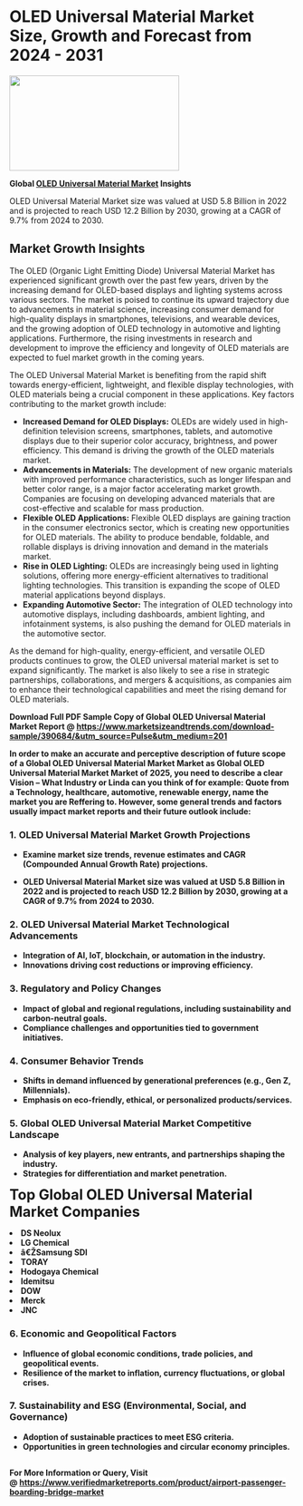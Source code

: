 <H1>OLED Universal Material Market Size, Growth and Forecast from 2024 - 2031</H1><img class="aligncenter size-medium wp-image-584254" src="https://thirdeyenews.in/wp-content/uploads/2024/09/Global-Market-Research-300x168.jpeg" alt="" width="300" height="168" /><p><strong>Global&nbsp;<a href="https://www.marketsizeandtrends.com/download-sample/390684/&amp;utm_source=Pulse&amp;utm_medium=201">OLED Universal Material Market</a> Insights</strong></p><p>OLED Universal Material Market size was valued at USD 5.8 Billion in 2022 and is projected to reach USD 12.2 Billion by 2030, growing at a CAGR of 9.7% from 2024 to 2030.</p><p><h2>Market Growth Insights</h2> <p>The OLED (Organic Light Emitting Diode) Universal Material Market has experienced significant growth over the past few years, driven by the increasing demand for OLED-based displays and lighting systems across various sectors. The market is poised to continue its upward trajectory due to advancements in material science, increasing consumer demand for high-quality displays in smartphones, televisions, and wearable devices, and the growing adoption of OLED technology in automotive and lighting applications. Furthermore, the rising investments in research and development to improve the efficiency and longevity of OLED materials are expected to fuel market growth in the coming years.</p> <p><strong></strong></p> <p>The OLED Universal Material Market is benefiting from the rapid shift towards energy-efficient, lightweight, and flexible display technologies, with OLED materials being a crucial component in these applications. Key factors contributing to the market growth include:</p> <ul> <li><strong>Increased Demand for OLED Displays:</strong> OLEDs are widely used in high-definition television screens, smartphones, tablets, and automotive displays due to their superior color accuracy, brightness, and power efficiency. This demand is driving the growth of the OLED materials market.</li> <li><strong>Advancements in Materials:</strong> The development of new organic materials with improved performance characteristics, such as longer lifespan and better color range, is a major factor accelerating market growth. Companies are focusing on developing advanced materials that are cost-effective and scalable for mass production.</li> <li><strong>Flexible OLED Applications:</strong> Flexible OLED displays are gaining traction in the consumer electronics sector, which is creating new opportunities for OLED materials. The ability to produce bendable, foldable, and rollable displays is driving innovation and demand in the materials market.</li> <li><strong>Rise in OLED Lighting:</strong> OLEDs are increasingly being used in lighting solutions, offering more energy-efficient alternatives to traditional lighting technologies. This transition is expanding the scope of OLED material applications beyond displays.</li> <li><strong>Expanding Automotive Sector:</strong> The integration of OLED technology into automotive displays, including dashboards, ambient lighting, and infotainment systems, is also pushing the demand for OLED materials in the automotive sector.</li> </ul> <p>As the demand for high-quality, energy-efficient, and versatile OLED products continues to grow, the OLED universal material market is set to expand significantly. The market is also likely to see a rise in strategic partnerships, collaborations, and mergers & acquisitions, as companies aim to enhance their technological capabilities and meet the rising demand for OLED materials.</p> <p><strong></p><p><span class=""><strong>Download Full PDF Sample Copy of Global OLED Universal Material Market Report</strong> @ <a href="https://www.marketsizeandtrends.com/download-sample/390684/&amp;utm_source=Pulse&amp;utm_medium=201" target="_blank">https://www.marketsizeandtrends.com/download-sample/390684/&amp;utm_source=Pulse&amp;utm_medium=201</a></span></p><p>In order to make an accurate and perceptive description of future scope of a Global&nbsp;OLED Universal Material Market Market as Global&nbsp;OLED Universal Material Market Market of 2025, you need to describe a clear Vision &ndash; What Industry or Linda can you think of for example: Quote from a Technology, healthcare, automotive, renewable energy, name the market you are Reffering to. However, some general trends and factors usually impact market reports and their future outlook include:</p><h3>1.&nbsp;<strong>OLED Universal Material Market Growth Projections</strong></h3><ul><li>Examine market size trends, revenue estimates and CAGR (Compounded Annual Growth Rate) projections.</li><li><p>OLED Universal Material Market size was valued at USD 5.8 Billion in 2022 and is projected to reach USD 12.2 Billion by 2030, growing at a CAGR of 9.7% from 2024 to 2030.</p></li></ul><h3>2.&nbsp;<strong>OLED Universal Material Market Technological Advancements</strong></h3><ul><li>Integration of AI, IoT, blockchain, or automation in the industry.</li><li>Innovations driving cost reductions or improving efficiency.</li></ul><h3>3.&nbsp;<strong>Regulatory and Policy Changes</strong></h3><ul><li>Impact of global and regional regulations, including sustainability and carbon-neutral goals.</li><li>Compliance challenges and opportunities tied to government initiatives.</li></ul><h3>4.&nbsp;<strong>Consumer Behavior Trends</strong></h3><ul><li>Shifts in demand influenced by generational preferences (e.g., Gen Z, Millennials).</li><li>Emphasis on eco-friendly, ethical, or personalized products/services.</li></ul><h3>5.&nbsp;<strong>Global OLED Universal Material Market Competitive Landscape</strong></h3><ul><li>Analysis of key players, new entrants, and partnerships shaping the industry.</li><li>Strategies for differentiation and market penetration.</li></ul><p data-pm-slice="1 1 []"><span style="color: inherit; font-family: inherit; font-size: 25px;">Top Global OLED Universal Material Market Companies</span></p><div class="" data-test-id=""><p><li>DS Neolux</li><li> LG Chemical</li><li> â€ŽSamsung SDI</li><li> TORAY</li><li> Hodogaya Chemical</li><li> Idemitsu</li><li> DOW</li><li> Merck</li><li> JNC</li></p></div><h3>6.&nbsp;<strong>Economic and Geopolitical Factors</strong></h3><ul><li>Influence of global economic conditions, trade policies, and geopolitical events.</li><li>Resilience of the market to inflation, currency fluctuations, or global crises.</li></ul><h3>7.&nbsp;<strong>Sustainability and ESG (Environmental, Social, and Governance)</strong></h3><ul><li>Adoption of sustainable practices to meet ESG criteria.</li><li>Opportunities in green technologies and circular economy principles.</li></ul><h2><strong style="font-size: 14px;">For More Information or Query, Visit @&nbsp;</strong><a style="background-color: #ffffff; font-size: 14px;" href="https://www.marketsizeandtrends.com/report/oled-universal-material-market/" target="_blank">https://www.verifiedmarketreports.com/product/airport-passenger-boarding-bridge-market</a></h2>
